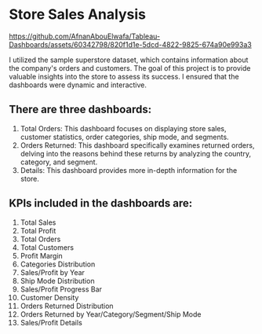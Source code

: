 # Store Sales Analysis #

https://github.com/AfnanAbouElwafa/Tableau-Dashboards/assets/60342798/820f1d1e-5dcd-4822-9825-674a90e993a3

I utilized the sample superstore dataset, which contains information about the company's orders and customers. 
The goal of this project is to provide valuable insights into the store to assess its success. 
I ensured that the dashboards were dynamic and interactive.  

## There are three dashboards: ##
1. Total Orders: This dashboard focuses on displaying store sales, customer statistics, order categories, ship mode, and segments.
2. Orders Returned: This dashboard specifically examines returned orders, delving into the reasons behind these returns by analyzing the country, category, and segment.
3. Details: This dashboard provides more in-depth information for the store.

## KPIs included in the dashboards are: ##
1. Total Sales
2. Total Profit
3. Total Orders
4. Total Customers
5. Profit Margin
6. Categories Distribution
7. Sales/Profit by Year
8. Ship Mode Distribution
9. Sales/Profit Progress Bar
10. Customer Density
11. Orders Returned Distribution
12. Orders Returned by Year/Category/Segment/Ship Mode
13. Sales/Profit Details

